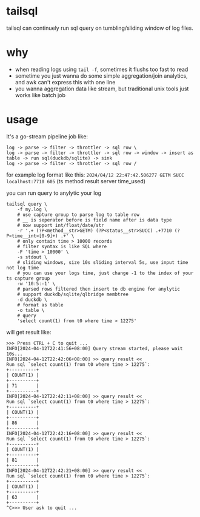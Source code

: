 # tailsql

tailsql can continuely run sql query on tumbling/sliding window of log files.

# why

- when reading logs using `tail -f`, sometimes it flushs too fast to read
- sometime you just wanna do some simple aggregation/join analytics, and awk can't express this with one line
- you wanna aggregation data like stream, but traditional unix tools just works like batch job

# usage
It's a go-stream pipeline job like:

```
log -> parse -> filter -> throttler -> sql row \
log -> parse -> filter -> throttler -> sql row -> window -> insert as table -> run sql(duckdb/sqlite) -> sink
log -> parse -> filter -> throttler -> sql row /
```

for example log format like this: `2024/04/12 22:47:42.506277 GETM SUCC localhost:7710 605` (ts method result server time_used)

you can run query to anylytic your log

```
tailsql query \
    -f my.log \
    # use capture group to parse log to table row
    # __ is seperator before is field name after is data type
    # now support int/float/date/str
    -r '.+ (?P<method__str>GETM) (?P<status__str>SUCC) .+7710 (?P<time__int>[0-9]+) .+' \
    # only contain time > 10000 records
    # filter syntax is like SQL where
    -F 'time > 10000' \
    -s stdout \
    # sliding windows, size 10s sliding interval 5s, use input time not log time
    # you can use your logs time, just change -1 to the index of your ts capture group
    -w '10:5:-1' \
    # parsed rows filtered then insert to db engine for anylytic
    # support duckdb/sqlite/qlbridge membtree
    -d duckdb \
    # format as table
    -o table \
    # query
    'select count(1) from t0 where time > 12275'
```

will get result like:

```
>>> Press CTRL + C to quit ...
INFO[2024-04-12T22:41:56+08:00] Query stream started, please wait 10s...
INFO[2024-04-12T22:42:06+08:00] >> query result <<
Run sql `select count(1) from t0 where time > 12275`:
+----------+
| COUNT(1) |
+----------+
| 71       |
+----------+
INFO[2024-04-12T22:42:11+08:00] >> query result <<
Run sql `select count(1) from t0 where time > 12275`:
+----------+
| COUNT(1) |
+----------+
| 86       |
+----------+
INFO[2024-04-12T22:42:16+08:00] >> query result <<
Run sql `select count(1) from t0 where time > 12275`:
+----------+
| COUNT(1) |
+----------+
| 81       |
+----------+
INFO[2024-04-12T22:42:21+08:00] >> query result <<
Run sql `select count(1) from t0 where time > 12275`:
+----------+
| COUNT(1) |
+----------+
| 63       |
+----------+
^C>>> User ask to quit ...
```
